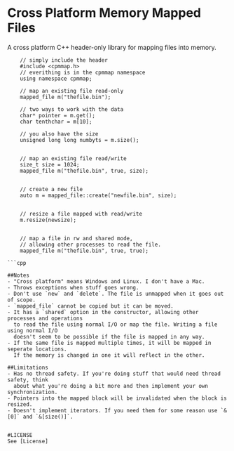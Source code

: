 # Cross Platform Memory Mapped Files
A cross platform C++ header-only library for mapping files into memory.
```
    // simply include the header
    #include <cpmmap.h>
    // everithing is in the cpmmap namespace
    using namespace cpmmap;

    // map an existing file read-only
    mapped_file m("thefile.bin");
    
    // two ways to work with the data
    char* pointer = m.get();
    char tenthchar = m[10];

    // you also have the size
    unsigned long long numbyts = m.size();


    // map an existing file read/write
    size_t size = 1024;
    mapped_file m("thefile.bin", true, size);


    // create a new file
    auto m = mapped_file::create("newfile.bin", size);


    // resize a file mapped with read/write
    m.resize(newsize);


    // map a file in rw and shared mode,
    // allowing other processes to read the file.
    mapped_file m("thefile.bin", true, true);

```cpp

##Notes
- "Cross platform" means Windows and Linux. I don't have a Mac.
- Throws exceptions when stuff goes wrong.
- Don't use `new` and `delete`. The file is unmapped when it goes out of scope.
- `mapped_file` cannot be copied but it can be moved.
- It has a `shared` option in the constructor, allowing other processes and operations
  to read the file using normal I/O or map the file. Writing a file using normal I/O
  doesn't seem to be possible if the file is mapped in any way.
- If the same file is mapped multiple times, it will be mapped in seperate locations.
  If the memory is changed in one it will reflect in the other.

##Limitations
- Has no thread safety. If you're doing stuff that would need thread safety, think
  about what you're doing a bit more and then implement your own synchronization.
- Pointers into the mapped block will be invalidated when the block is resized.
- Doesn't implement iterators. If you need them for some reason use `&[0]` and `&[size()]`.


#LICENSE
See [License]